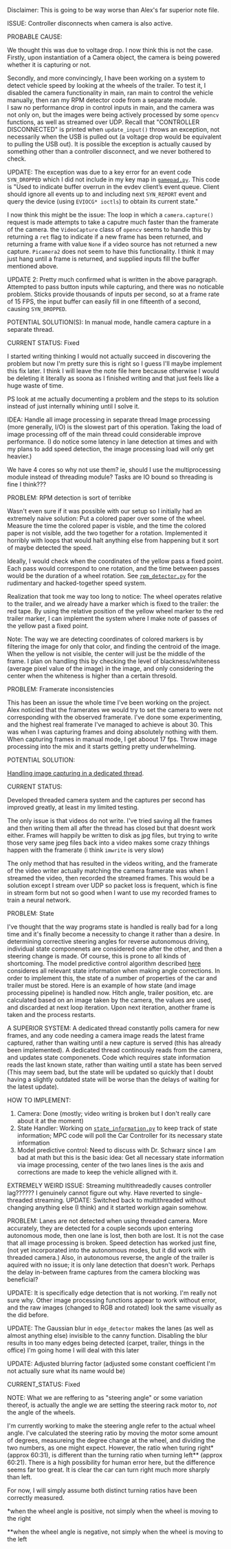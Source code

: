 Disclaimer: This is going to be way worse than Alex's far superior note file.

ISSUE: Controller disconnects when camera is also active.

PROBABLE CAUSE:  

We thought this was due to voltage drop. I now think this is not the case.
Firstly, upon instantiation of a Camera object, the camera is being powered whether it is capturing or not.

Secondly, and more convincingly, I have been working on a system to detect vehicle speed by looking at the wheels of the trailer.
To test it, I disabled the camera functionality in main, ran main to control the vehicle manually, then ran my RPM detector code from a separate module.  
I saw no performance drop in control inputs in main, and the camera was not only on, but the images were being actively processed by some `opencv` functions, as well as streamed over UDP.
Recall that "CONTROLLER DISCONNECTED" is printed when `update_input()` throws an exception, not necessarily when the USB is pulled out (a voltage drop would be equivalent to pulling the USB out).
It is possible the exception is actually caused by something other than a controller disconnect, and we never bothered to check.

UPDATE: The exception was due to a key error for an event code `SYN_DROPPED` which I did not include in my key map in [`gamepad.py`](../src/gamepad.py).
This code is "Used to indicate buffer overrun in the evdev client’s event queue.
Client should ignore all events up to and including next `SYN_REPORT` event and query the device (using `EVIOCG* ioctls`) to obtain its current state."

I now think this might be the issue: The loop in which a `camera.capture()` request is made attempts to take a caputre much faster than the framerate of the camera.
the `VideoCapture` class of `opencv` seems to handle this by returning a `ret` flag to indicate if a new frame has been returned, and returning a frame with value `None` if 
a video source has not returned a new capture. `Picamera2` does not seem to have this functionality. I think it may just hang until a frame is returned, and supplied inputs fill
the buffer mentioned above.

UPDATE 2: Pretty much confirmed what is written in the above paragraph. Attempted to pass button inputs while capturing, and there was no noticable problem.
Sticks provide thousands of inputs per second, so at a frame rate of 15 FPS, the input buffer can easily fill in one fifteenth of a second, causing `SYN_DROPPED`.

POTENTIAL SOLUTION(S): 
    In manual mode, handle camera capture in a separate thread.

CURRENT STATUS:
    Fixed


I started writing thinking I would not actually succeed in discovering the problem but now I'm pretty sure this is right so I guess I'll maybe implement this fix later.
I think I will leave the note file here because otherwise I would be deleting it literally as soona as I finished writing and that just feels like a huge waste of time.

PS look at me actually documenting a problem and the steps to its solution instead of just internally whining until I solve it.



IDEA: Handle all image processing in separate thread
Image processing  (more generally, I/O) is the slowest part of this operation. Taking the load of image processing off of the main thread could considerable improve performance.
(I do notice some latency in lane detection at times and with my plans to add speed detection, the image processing load will only get heavier.)

We have 4 cores so why not use them? ie, should I use the multiprocessing module instead of threading module? Tasks are IO bound so threading is fine I think??? 



PROBLEM: RPM detection is sort of terribke

Wasn't even sure if it was possible with our setup so I initially had an extremely naive solution: Put a colored paper over some of the wheel. Measure the time the colored paper is visble, and the time the colored paper is not visible, add the two together for a rotation. Implemented it horribly with loops that would halt anything else from happening but it sort of maybe detected the speed.

Ideally, I would check when the coordinates of the yellow pass a fixed point. Each pass would correspond to one rotation, and the time between passes would be the duration of a wheel rotation. See [`rpm_detector.py`](../src/rpm_detector.py) for the rudimentary and hacked-together speed system.

Realization that took me way too long to notice: The wheel operates relative to the trailer, and we already have a marker which is fixed to the trailer: the red tape. By using the relative position of the yellow wheel marker to the red trailer marker, I can implement the system where I make note of passes of the yellow past a fixed point.

Note: The way we are detecting coordinates of colored markers is by filtering the image for only that color, and finding the centroid of the image. When the yellow is not visible,
the center will just be the middle of the frame. I plan on handling this by checking the level of blackness/whiteness (average pixel value of the image) in the image, and only considering the center when the whiteness is higher than a certain thresold.


PROBLEM: Framerate inconsistencies

This has been an issue the whole time I've been working on the project. Alex noticied that the framerates we would try to set the camera to were not corresponding with the observed framerate. I've done some experimenting, and the highest real framerate I've managed to achieve is about 30. This was when I was capturing frames and doing absolutely nothing with them. When capturing frames in manual mode, I get aboout 17 fps. Throw image processing into the mix and it starts getting pretty underwhelming.

POTENTIAL SOLUTION:

[Handling image capturing in a dedicated thread](https://pyimagesearch.com/2015/12/28/increasing-raspberry-pi-fps-with-python-and-opencv/#pyis-cta-modal). 

CURRENT STATUS:

Developed threaded camera system and the captures per second has improved greatly, at least in my limited testing.

The only issue is that videos do not write. I've tried saving all the frames and then writing them all after the thread has closed but that doesnt work either. Frames will happily be written to disk as jpg files, but trying to write those very same jpeg files back into a video makes some crazy thhings happen with the framerate (i think `imwrite` is very slow)

The only method that has resulted in the videos writing, and the framerate of the video writer actually matching the camera framerate was when I streamed the video, then recorded the streamed frames. This would be a solution except I stream over UDP so packet loss is frequent, which is fine in stream form but not so good when I want to use my recorded frames to train a neural network. 


PROBLEM: State

I've thought that the way programs state is handled is really bad for a long time and it's finally become a necessity to change it rather than a desire. In determining corrective steering angles for reverse autonomous driving, individual state componenets are considered one after the other, and then a steering change is made. Of course, this is prone to all kinds of shortcoming. The model predictive control algorithm described [here](https://github.com/cschwarz68/TrailerBackerUpper/blob/main/literature/On_motion_planning_and_control_for_truck_and_trail.pdf) consideres all relevant state information when making angle corrections. In order to implement this, the state of a number of properties of the car and trailer must be stored. Here is an example of how state (and image processing pipeline) is handled now. Hitch angle, trailer position, etc. are calculated based on an image taken by the camera, the values are used, and discarded at next loop iteration. Upon next iteration, another frame is taken and the process restarts.

A SUPERIOR SYSTEM:
A dedicated thread constantly polls camera for new frames, and any code needing a camera image reads the latest frame captured, rather than waiting until a new capture is served (this has already been implemented). A dedicated thread continously reads from the camera, and updates state componenets. Code which requires state information reads the last known state, rather than waiting until a state has been served (This may seem bad, but the state will be updated so quickly that I doubt having a slightly outdated state will be worse than the delays of waiting for the latest update).

HOW TO IMPLEMENT:
1. Camera: Done (mostly; video writing is broken but I don't really care about it at the moment)
2. State Handler: Working on [`state_information.py`](../src/state_information.py) to keep track of state information; MPC code will poll the Car Controller for its necessary state information
3. Model predictive control: Need to discuss with Dr. Schwarz since I am bad at math but this is the basic idea: Get all necessary state information via image processing, center of the two lanes lines is the axis and corrections are made to keep the vehicle alligned with it.


EXTREMELY WEIRD ISSUE:
Streaming multithreadedly causes controller lag?????? I genuinely cannot figure out why. Have reverted to single-threaded streaming.
UPDATE: Switched back to multithreaded without changing anything else (I think) and it started workign again somehow.

PROBLEM: Lanes are not detected when using threaded camera.
More accurately, they are detected for a couple seconds upon entering autonomous mode, then one lane is lost, then both are lost. It is not the case that all image processing is broken. Speed detection has worked just fine, (not yet incorporated into the autonomous modes, but it did work with threaded camera.) Also, in autonomous reverse, the angle of the trailer is aquired with no issue; it is only lane detection that doesn't work. Perhaps the delay in-between frame captures from the camera blocking was beneficial?

UPDATE: It is specifically edge detection that is not working. I'm really not sure why. Other image processing functions appear to work without error, and the raw images (changed to RGB and rotated) look the same visually as the did before.

UPDATE: The Gaussian blur in `edge_detector` makes the lanes (as well as almost anything else) invisible to the canny function. Disabling the blur results in too many edges being detected (carpet, trailer, things in the office) I'm going home I will deal with this later

UPDATE: Adjusted blurring factor (adjusted some constant coefficient I'm not actually sure what its name would be)

CURRENT_STATUS: Fixed

NOTE: What we are reffering to as "steering angle" or some variation thereof, is actually the angle we are setting the steering rack motor to, *not* the angle of the wheels.

I'm currently working to make the steering angle refer to the actual wheel angle. I've calculated the steering ratio by moving the motor some amount of degrees, measureing the degree change at the wheel, and dividing the two numbers, as one might expect. However, the ratio when turing right* (approx 60:31), is different than the turning ratio when turning left** (approx 60:21). There is a high possibility for human error here, but the difference seems far too great. It is clear the car can turn right much more sharply than left.

For now, I will simply assume both distinct turning ratios have been correctly measured.

*when the wheel angle is positive, not simply when the wheel is moving to the right

**when the wheel angle is negative, not simply when the wheel is moving to the left